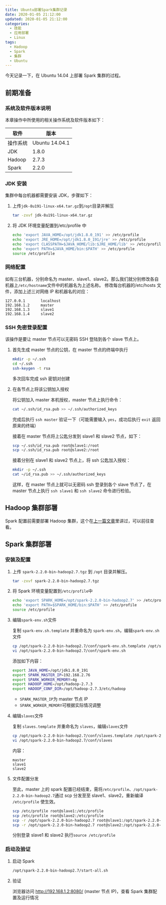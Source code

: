 ```yaml
---
title: Ubuntu部署Spark集群记录
date: 2020-01-05 21:12:00
updated: 2020-01-05 21:12:00
categories:
  - 技能
  - 应用部署
  - Linux
tags:
  - Hadoop
  - Spark
  - 集群
  - Ubuntu
---
```


今天记录一下，在 Ubuntu 14.04 上部署 Spark 集群的过程。

<!-- more -->

## 前期准备

### 系统及软件版本说明

本章操作中所使用的相关操作系统及软件版本如下：

| 软件     | 版本           |
| -------- | -------------- |
| 操作系统 | Ubuntu 14.04.1 |
| JDK      | 1.8.0          |
| Hadoop   | 2.7.3          |
| Spark    | 2.2.0          |

### JDK 安装

集群中每台机器都需要安装 JDK，步骤如下：

1. 上传`jdk-8u191-linux-x64.tar.gz`到`/opt`目录并解压

   ```bash
   tar -zxvf jdk-8u191-linux-x64.tar.gz
   ```

2. 将 JDK 环境变量配置到/etc/profile 中

   ```bash
   echo 'export JAVA_HOME=/opt/jdk1.8.0_191' >> /etc/profile
   echo 'export JRE_HOME=/opt/jdk1.8.0_191/jre' >> /etc/profile
   echo 'export CLASSPATH=$JAVA_HOME/lib:$JRE_HOME/lib' >> /etc/profile
   echo 'export PATH=$JAVA_HOME/bin:$PATH' >> /etc/profile
   source /etc/profile
   ```

### 网络配置

如有三台机器，分别命名为 master、slave1、slave2。那么我们就分别修改各自机器上`/etc/hostname`文件中的机器名为上述名称。
修改每台机器的/etc/hosts 文件，添加上述三对网络 IP 和机器名的对应：

```
127.0.0.1       localhost
192.168.1.2     master
192.168.1.3     slave1
192.168.1.4     slave2
```

### SSH 免密登录配置

该操作是要让 master 节点可以无密码 SSH 登陆到各个 slave 节点上。

1. 首先生成 master 节点的公钥，在 master 节点的终端中执行

   ```bash
   mkdir -p ~/.ssh
   cd ~/.ssh
   ssh-keygen -t rsa
   ```

   多次回车完成 ssh 密钥对创建

2. 在各节点上将该公钥加入授权

   将公钥加入 master 本机授权，master 节点上执行命令：

   ```bash
   cat ~/.ssh/id_rsa.pub >> ~/.ssh/authorized_keys
   ```

   完成后执行 `ssh master` 验证一下（可能需要输入 `yes`，成功后执行 `exit` 返回原来的终端）

   接着在 master 节点将上公匙分发到 slave1 和 slave2 节点，如下：

   ```bash
   scp ~/.ssh/id_rsa.pub root@slave1:/root
   scp ~/.ssh/id_rsa.pub root@slave2:/root
   ```

   接着分别在 slave1 和 slave2 节点上，将 ssh 公匙加入授权：

   ```bash
   mkdir -p ~/.ssh
   cat ~/id_rsa.pub >> ~/.ssh/authorized_keys
   ```

   这样，在 master 节点上就可以无密码 ssh 登录到各个 slave 节点了，在 master 节点上执行 `ssh slave1` 和 `ssh slave2` 命令进行检验。

## Hadoop 集群部署

Spark 配置前需要部署 Hadoop 集群，这个在[上一篇文章](/2019/12/01/hadoop-cluster-setup/)里讲过，可以前往查看。

## Spark 集群部署

### 安装及配置

1. 上传 `spark-2.2.0-bin-hadoop2.7.tgz` 到 `/opt` 目录并解压。

   ```bash
   tar -zxvf spark-2.2.0-bin-hadoop2.7.tgz
   ```

2. 将 Spark 环境变量配置到`/etc/profile`中

   ```bash
   echo 'export SPARK_HOME=/opt/spark-2.2.0-bin-hadoop2.7' >> /etc/profile
   echo 'export PATH=$SPARK_HOME/bin:$PATH' >> /etc/profile
   source /etc/profile
   ```

3. 编辑`spark-env.sh`文件

   复制 `spark-env.sh.template` 并重命名为 `spark-env.sh`，编辑`spark-env.sh`文件

   ```bash
   cp /opt/spark-2.2.0-bin-hadoop2.7/conf/spark-env.sh.template /opt/spark-2.2.0-bin-hadoop2.7/conf/spark-env.sh
   vi /opt/spark-2.2.0-bin-hadoop2.7/conf/spark-env.sh
   ```

   添加如下内容：

   ```bash
   export JAVA_HOME=/opt/jdk1.8.0_191
   export SPARK_MASTER_IP=192.168.2.76
   export SPARK_WORKER_MEMORY=4g
   export HADOOP_HOME=/opt/hadoop-2.7.3
   export HADOOP_CONF_DIR=/opt/hadoop-2.7.3/etc/hadoop
   ```

   - `SPARK_MASTER_IP`为 master 节点 IP
   - `SPARK_WORKER_MEMORY`可根据实际情况调整

4. 编辑`slaves`文件

   复制 `slaves.template` 并重命名为 `slaves`，编辑`slaves`文件

   ```bash
   cp /opt/spark-2.2.0-bin-hadoop2.7/conf/slaves.template /opt/spark-2.2.0-bin-hadoop2.7/conf/slaves
   vi /opt/spark-2.2.0-bin-hadoop2.7/conf/slaves
   ```

   内容：

   ```
   master
   slave1
   slave2
   ```

5. 文件配置分发

   至此，master 上的 spark 配置已经结束，需将`/etc/profile`、`/opt/spark-2.2.0-bin-hadoop2.7`通过 scp 分发至至 slave1、slave2，重新编译 `/etc/profile` 使生效。

   ```bash
   scp /etc/profile root@slave1:/etc/profile
   scp /etc/profile root@slave2:/etc/profile
   scp -r /opt/spark-2.2.0-bin-hadoop2.7 root@slave1:/opt/spark-2.2.0-bin-hadoop2.7
   scp -r /opt/spark-2.2.0-bin-hadoop2.7 root@slave2:/opt/spark-2.2.0-bin-hadoop2.7
   ```

   分别登录 slave1 和 slave2 执行`source /etc/profile`

### 启动及验证

1. 启动 Spark

   ```bash
   /opt/spark-2.2.0-bin-hadoop2.7/start-all.sh
   ```

2. 验证

   浏览器访问 http://192.168.1.2:8080/ (master 节点 IP)，查看 Spark 集群配置及运行情况
